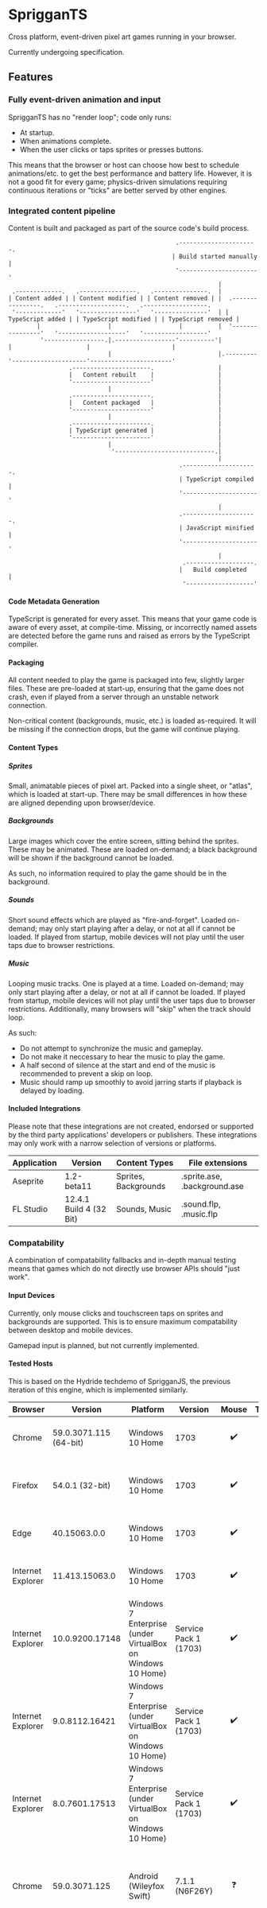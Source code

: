 # SprigganTS

Cross platform, event-driven pixel art games running in your browser.

Currently undergoing specification.

## Features

### Fully event-driven animation and input

SprigganTS has no "render loop"; code only runs:

- At startup.
- When animations complete.
- When the user clicks or taps sprites or presses buttons.

This means that the browser or host can choose how best to schedule animations/etc. to get the best performance and battery life.
However, it is not a good fit for every game; physics-driven simulations requiring continuous iterations or "ticks" are better served by other engines.

### Integrated content pipeline

Content is built and packaged as part of the source code's build process.

                                                   .----------------------.
                                                  | Build started manually |
                                                   '----------------------'
                                                               |
     .-------------.   .----------------.   .---------------.  |
    | Content added | | Content modified | | Content removed | |  .----------------.   .-------------------.   .------------------.
     '-------------'   '----------------'   '---------------'  | | TypeScript added | | TypeScript modified | | TypeScript removed |
            |                   |                   |          |  '----------------'   '-------------------'   '------------------'
             '-----------------.|.-----------------'----------'|           |                     |                       |
                                |                              |.---------'---------------------'-----------------------'
                     .----------------------.                  |
                     |   Content rebuilt    |                  |
                     '----------------------'                  |
                                |                              |
                     .----------------------.                  |
                     |   Content packaged   |                  |
                     '----------------------'                  |
                                |                              |
                     .----------------------.                  |
                     | TypeScript generated |                  |
                     '----------------------'                  |
                                |                              |
                                 '----------------------------.|
                                                               |
                                                    .---------------------.
                                                    | TypeScript compiled |
                                                    '---------------------'
                                                               |
                                                    .---------------------.
                                                    | JavaScript minified |
                                                    '---------------------'
                                                               |
                                                     .-------------------.
                                                    |   Build completed   |
                                                     '-------------------'
                                                               
#### Code Metadata Generation

TypeScript is generated for every asset.  This means that your game code is aware of every asset, at compile-time.  Missing, or incorrectly named assets are detected before the game runs and raised as errors by the TypeScript compiler.

#### Packaging

All content needed to play the game is packaged into few, slightly larger files.  These are pre-loaded at start-up, ensuring that the game does not crash, even if played from a server through an unstable network connection.

Non-critical content (backgrounds, music, etc.) is loaded as-required.  It will be missing if the connection drops, but the game will continue playing.

#### Content Types

##### Sprites

Small, animatable pieces of pixel art.  Packed into a single sheet, or "atlas", which is loaded at start-up.
There may be small differences in how these are aligned depending upon browser/device.

##### Backgrounds

Large images which cover the entire screen, sitting behind the sprites.  These may be animated.  These are loaded on-demand; a black background will be shown if the background cannot be loaded.

As such, no information required to play the game should be in the background.

##### Sounds

Short sound effects which are played as "fire-and-forget".  Loaded on-demand; may only start playing after a delay, or not at all if cannot be loaded.  If played from startup, mobile devices will not play until the user taps due to browser restrictions.

##### Music

Looping music tracks.  One is played at a time.  Loaded on-demand; may only start playing after a delay, or not at all if cannot be loaded.  If played from startup, mobile devices will not play until the user taps due to browser restrictions.  Additionally, many browsers will "skip" when the track should loop.

As such:

- Do not attempt to synchronize the music and gameplay.
- Do not make it neccessary to hear the music to play the game.
- A half second of silence at the start and end of the music is recommended to prevent a skip on loop.
- Music should ramp up smoothly to avoid jarring starts if playback is delayed by loading.

#### Included Integrations

Please note that these integrations are not created, endorsed or supported by the third party applications' developers or publishers.
These integrations may only work with a narrow selection of versions or platforms.

| Application | Version                 | Content Types        | File extensions              |
| ----------- | ----------------------- | -------------------- | ---------------------------- |
| Aseprite    | 1.2-beta11              | Sprites, Backgrounds | .sprite.ase, .background.ase |
| FL Studio   | 12.4.1 Build 4 (32 Bit) | Sounds, Music        | .sound.flp, .music.flp       |

### Compatability

A combination of compatability fallbacks and in-depth manual testing means that games which do not directly use browser APIs should "just work".

#### Input Devices

Currently, only mouse clicks and touchscreen taps on sprites and backgrounds are supported.
This is to ensure maximum compatability between desktop and mobile devices.

Gamepad input is planned, but not currently implemented.

#### Tested Hosts

This is based on the Hydride techdemo of SprigganJS, the previous iteration of this engine, which is implemented similarly.

| Browser           | Version                | Platform                                                   | Version               | Mouse              | Touch              | Graphics                       | Animation           | Sound                                          | Music                                  |
| ----------------- | ---------------------- | ---------------------------------------------------------- | --------------------- |:------------------:|:------------------:|:------------------------------:|:-------------------:|:----------------------------------------------:|:--------------------------------------:|
| Chrome            | 59.0.3071.115 (64-bit) | Windows 10 Home                                            | 1703                  | :heavy_check_mark: | :question:         | Rare seams between sprites     | :heavy_check_mark:  | :heavy_check_mark:                             | May skip on loop                       |
| Firefox           | 54.0.1 (32-bit)        | Windows 10 Home                                            | 1703                  | :heavy_check_mark: | :question:         | Frequent seams between sprites | :heavy_check_mark:  | Occasional skips with many simultaneous sounds | May skip on loop                       |
| Edge              | 40.15063.0.0           | Windows 10 Home                                            | 1703                  | :heavy_check_mark: | :question:         | Slight blurring of pixel art   | :heavy_check_mark:  | :heavy_check_mark:                             | May skip on loop                       |
| Internet Explorer | 11.413.15063.0         | Windows 10 Home                                            | 1703                  | :heavy_check_mark: | :question:         | Rare seams between sprites     | :heavy_check_mark:  | :heavy_check_mark:                             | May skip on loop                       |
| Internet Explorer | 10.0.9200.17148        | Windows 7 Enterprise (under VirtualBox on Windows 10 Home) | Service Pack 1 (1703) | :heavy_check_mark: | :question:         | Rare seams between sprites     | Low frame-rate      | :heavy_check_mark:                             | May skip on loop                       |
| Internet Explorer | 9.0.8112.16421         | Windows 7 Enterprise (under VirtualBox on Windows 10 Home) | Service Pack 1 (1703) | :heavy_check_mark: | :question:         | Rare seams between sprites     | Low frame-rate      | :x:                                            | :x:                                    |
| Internet Explorer | 8.0.7601.17513         | Windows 7 Enterprise (under VirtualBox on Windows 10 Home) | Service Pack 1 (1703) | :heavy_check_mark: | :question:         | Rare seams between sprites     | Low frame-rate      | :x:                                            | :x:                                    |
| Chrome            | 59.0.3071.125          | Android  (Wileyfox Swift)                                  | 7.1.1 (N6F26Y)        | :question:         | :heavy_check_mark: | Rare seams between sprites     | :heavy_check_mark:  | Only after first tap                           | Only after first tap; may skip on loop |
| Firefox           | 54.0.1                 | Android  (Wileyfox Swift)                                  | 7.1.1 (N6F26Y)        | :question:         | :heavy_check_mark: | Frequent seams between sprites | Animations may skip | Only after first tap                           | Only after first tap; may skip on loop |

### Debugging

Three aspects of SprigganTS make it easy to debug your games.

- The scene graph directly translates to DOM elements, which can be inspected using your browser's debugger.
- The lack of a "render loop" greatly reduces the "noise" visible in timeline views due to callbacks tied to the monitor's refresh rate.
- TypeScript and the generation of code metadata from assets mean that errors are caught before the game starts.

## Developing Games

### Build

NPM is used as a simple build system, while Visual Studio Code is used as an IDE.

- Install NodeJS (LTS is recommended). https://nodejs.org/en/download/
- Install Git.  https://git-scm.com/downloads
- Add Aseprite's Aseprite.exe to the PATH variable. https://en.wikipedia.org/wiki/PATH_(variable)
- Add FL Studio's FL.exe to the PATH variable. https://en.wikipedia.org/wiki/PATH_(variable)
- Fork and clone this repository to your machine.  https://help.github.com/articles/cloning-a-repository/

#### Via Visual Studio Code

- Install Visual Studio Code. https://code.visualstudio.com/Download
- Open Visual Studio Code.
- File -> Open Folder.
- Enter the folder where you cloned your repository, and click Select Folder.
- Press Ctrl+Shift+B.
- The build will start and run.  This may take a few minutes.
- You should be able to test the game by navigating to http://localhost:3333 in your browser.
- Any changes you make should automatically rebuild the game in the background.  You will need to refresh your browser to see them.

#### Via CLI

There are two available NPM scripts which build the game:

##### Build once

    npm install
    
Installs all dependencies, and places a build in the Build directory.

##### Build on changes

    npm run-script develop
    
Installs all dependencies, and places a build in the Build directory every time a file is changed.
It can be played at http://localhost:3333 in your browser.

### TypeScript API

The entry point for the TypeScript application is Game/Entry.ts.  The "StartGame" function will be executed when all content required to play the game has been loaded.

All methods in the API are "bound", meaning that it is safe to directly call them:

    // No wrapping function required here.
    Content.Battle.Sky.Day.Play(Content.Battle.Sky.Sunset[0].Play)

Additionally, the minification pass has been configured to compress property names.  As such:

    { a: 3, b: 4, c: 5 }["b"]

May not work.  However, quoted property names will be preserved, so the following will work:

    { "a": 3, "b": 4, "c": 5 }["b"]

#### Configuration

At the top of Engine/DOM/Entry.ts is a reference to Engine/DOM/Configuration.ts.  This file is shared between the runtime engine and build process, and defines:

##### ResolutionX

The number of horizontal pixels in the "emulated" screen.

##### ResolutionY

The number of vertical pixels in the "emulated" screen.

##### NumberOfInitiallyCachedSprites

The number of sprites to create at startup, while "Caching Sprites..." is shown.
This should be set high enough that you never need to create any more; no error will be thrown, but creating a sprite is a fairly slow operation on many browsers.

##### NumberOfInitiallyCachedGroups

The number of groups to create at startup, while "Caching Groups..." is shown.
This should be set high enough that you never need to create any more; no error will be thrown, but creating a group is a fairly slow operation on many browsers.

#### Content

The build process will generate the file Temp/Content.ts.  This contains an object hierarchy mimicking your directory structure (and often the records inside the content files), with objects containing the associated metadata.

Directories containing only consecutive numbers will be turned into arrays.

For instance, the following directory structure:

    '-Game
      '- Battle
         |'- Sky.background.ase (contains an animation containing Day/0 and Day/1, and single frame animations Sunset/0 and Sunset/1)
         |'- Character.sprite.ase (contains single frame animations Idle, Walk/A and Walk/B)
         |'- Theme.music.flp
          '- Effects.sound.flp (contains mixer channels Sword, Ouch)
         
Will produce the following object:

    const Content = {
        Battle: {
            Sky: {
                Day: [new BackgroundFrame(...), new BackgroundFrame(...)],
                Sunset: [new BackgroundFrame(...), new BackgroundFrame(...)]
            },
            Character: {
                Idle: new SpriteFrame(...),
                Walk: {
                    A: new SpriteFrame(...),
                    B: new SpriteFrame(...)
                }
            }
            Theme: new Music(...),
            Effects: {
                Sword: new Sound(...),
                Ouch: new Sound(...)
            }
        }
    }
    
##### Metadata Types

These are not intended to be constructed by your game code.

###### SpriteFrame

A single still image which may be applied to a sprite.

    // Number of seconds.
    Content.Battle.Character.Idle.Duration
	
	// See below for an example of applying a SpriteFrame to a Sprite.

###### BackgroundFrame

A single still image which is shown behind all sprites, filling the virtual screen.

    // If these fail to load, the background will be black.
    // The following methods interrupt the previously playing animation.

    Content.Battle.Sky.Day.Play()
    
    Content.Battle.Sky.Day.Play(() => console.log("Called when finished"))
    
    Content.Battle.Sky.Day.Loop()

###### Sound

A "fire-and-forget" sound.

    // Number of seconds.
    Content.Battle.Effects.Sword.Duration

    // This may do nothing on some platforms.
    Content.Battle.Effects.Sword.Play()

###### Music

A looping music track.  

	// This may be delayed while it loads.
	// It may do nothing on some platforms.
	Content.Battle.Theme.Loop()

#### Scene Graph

SprigganTS uses a scene graph when rendering.  This runs at a fixed "emulated" resolution.

All objects are drawn by walking the tree depth first, nodes ordered by when they were added to the parent.  That is:

    |'-Viewport A
    | |'-Group AA
    | | |'-Drawn behind everything else.  Added before the below.
    | |  '-Drawn behind group AB.  Added after the above.
    |  '-Group AB
    |    '-Drawn on top of group AA, but behind group B.
     '-Viewport B
       '-Drawn on top of everything else.
      
By default, scene graph objects are added to the root of the scene graph.

The origin of a viewport is its top left corner.

##### Viewport

A scene root, which is positioned relative to the screen's actual borders.

    // "Left", "Middle", "Right"; default is "Middle" when not given.
    const horizontalAlignment = "Left"

    // "Top", "Middle", "Bottom"; default is "Middle" when not given.
    const verticalAlignment = "Top"

    // When true, the viewport is cropped; anything which leaves the "emulated screen" is trimmed to the "emulated screen".
    // Otherwise, sprites/etc. may be seen outside of the ResolutionX/ResolutionY box; this may be desirable, but may mean things which leave the scene do not.
    // Defaults to true when not set.
    const crop = false

    new Viewport(horizontalAlignment, verticalAlignment, crop)

    new Viewport(horizontalAlignment, verticalAlignment, crop, () => console.log("Called when any child of the viewport or their children are clicked or tapped"))

##### Sprite

A visible object, which displays a SpriteFrame.

    new Sprite(parentViewportOrGroup)

    new Sprite(parentViewportOrGroup, () => console.log("Called when the sprite is clicked or tapped"))

    // The following methods interrupt the previously playing animation.
    
    new Sprite(...).Play(Content.Character.Idle)
    
    new Sprite(...).Play(Content.Character.Idle, () => console.log("Called when finished, but not if interrupted"))
    
    new Sprite(...).Loop(Content.Character.Idle)
    
##### Group

An invisible object, which can contain other scene graph objects. These can be used for:

- Grouping individual sprites into a single "object".
- Grouping scene graph objects into layers, for z-ordering.
- Grouping objects which should be paused together.

    new Group(parentViewportOrGroup)

    new Group(parentViewportOrGroup, () => console.log("Called when any child of the group or their children are clicked or tapped"))

##### Common Methods

The following methods exist on most scene graph objects:

    // Movement functions interrupt any previous motion.
    // Child scene objects, and their scene objects, will move with ours.

    // Moves to 25 emulated pixels right of the origin of our container, 34 down of the origin of our container, immediately.
    groupOrSprite.Move(25, 34) 
    
    // Moves from the current position to 25 emulated pixels right of the origin of our container, 34 down of the origin of our container, over 0.6 seconds.

    groupOrSprite.MoveOver(25, 34, 0.6)
    
    groupOrSprite.MoveOver(25, 34, 0.6, () => console.log("Called when finished, but not if interrupted.")
    
    // Moves from the current position to 25 emulated pixels right of the origin of our container, 34 down of the origin of our container, at 250 emulated pixels/second.
    groupOrSprite.MoveAt(25, 34, 250) 

    groupOrSprite.MoveAt(25, 34, 250, () => console.log("Called when finished, but not if interrupted.")
    
    // Temporarily removes the scene graph object and its children from the scene graph, hiding them and ignoring clicks/taps (what lies underneath will accept them instead).
    // Animations may continue while hidden, and trigger events.
    // No effect if already hidden.
    viewportGroupOrSprite.Hide()
    
    // Undoes .Hide().
    // No effect if not hidden.
    viewportGroupOrSprite.Show()
    
    // Temporarily freezes all animation and motion in the scene graph object and its children.
    // Does not count as an interruption.
    // Clicks will still be accepted.
    // No effect if already paused.
    viewportGroupOrSprite.Pause()
    
    // Undoes .Pause().
    // No effect if not paused.
    viewportGroupOrSprite.Resume()
    
    // Permanently removes the scene graph object and its children from the scene graph, hiding them and ignoring clicks/taps (what lies underneath will accept them instead).
    // Animations will not continue, and events will not be triggered.
    viewportGroupOrSprite.Delete()
    
    // Gets the (possibly non-integer) number of emulated pixels the scene graph object is right of its parent's origin.
    groupOrSprite.X()
    
    // Gets the (possibly non-integer) number of emulated pixels the scene graph object is below its parent's origin.
    groupOrSprite.Y()
    
#### Events

The following classes exist to help organize events in your game logic.

##### Once

Only calls listeners on the first call to Raise().
Listeners added after Raise() are called immediately.
Adding the same callback multiple times has no effect.

    const once = new EventOnce<() => void>()
    once.Listen(() => console.log("Logged second"))
    once.Listen(() => console.log("Logged third"))
    const addedTwiceA = () => console.log("Added twice, appears once, A")
    once.Listen(addedTwiceA)
    once.Listen(addedTwiceA)
    const neverLogged = () => console.log("Never logged")
    once.Listen(neverLogged)
    once.Unlisten(neverLogged)
    console.log("Logged first")
    once.Raise()
    once.Listen(() => console.log("Logged fourth"))
    const addedTwiceB = () => console.log("Added twice, appears once, B")
    once.Listen(addedTwiceB)
    once.Listen(addedTwiceB)
    console.log("Logged last")
    once.Raise()
    
##### Recurring

Calls listeners once on every call to Raise().
Listeners added after calling Raise() are not called until the next call to Raise().
Adding the same callback multiple times has no effect.
    
    const recurring = new EventRecurring<() => void>()
    recurring.Listen(() => console.log("Logged second and fifth"))
    recurring.Listen(() => console.log("Logged third and sixth"))
    const neverLogged = () => console.log("Never logged")
    once.Listen(neverLogged)
    once.Unlisten(neverLogged)
    console.log("Logged first")
    recurring.Raise()
    console.log("Logged fourth")
    recurring.Listen(() => console.log("Logged seventh"))
    recurring.Raise()
    console.log("Logged last")
    
#### Timers

Although SprigganTS uses setTimeout and setInterval under the hood, it only uses these to trigger an internal event queue, to ensure that the order of events is deterministic regardless of browser or device.
These types use this event queue, so it is recommended to use them over setTimeout and setInterval directly.

##### Once

    const once = new Timers.Once(
        0.4, 
        // The following arguments are optional; specify undefined to not include them.
        () => console.log("Called after 0.4 seconds if not cancelled or paused"),
        (elapsedSeconds, elapsedUnitInterval) => console.log("Called when cancelled before completing"),
        (elapsedSeconds, elapsedUnitInterval) => console.log("Called periodically during the timer"),
        (elapsedSeconds, elapsedUnitInterval) => console.log("Called when paused"),
        (elapsedSeconds, elapsedUnitInterval) => console.log("Called when resumed")
    )

    once.Cancel()

    once.Pause()

    once.Resume()

    once.DurationSeconds
    once.Paused()
    once.Completed()
    once.Cancelled()
    once.ElapsedSeconds()
    once.ElapsedUnitInterval() // Returns 0 at the start, and 1 at the end.

##### Recurring
    
    const recurring = new Timers.Recurring(0.4, () => console.log("Called every 0.4 seconds"))

    const recurring = new Timers.Recurring(
        0.4, 
        // The following arguments are optional; specify undefined to not include them.
        (completedLoopsInclusive, totalElapsedSeconds) => console.log("Called every 0.4 seconds until stopped when not paused"),
        (elapsedSecondsThisLoop, elapsedUnitIntervalThisLoop, completedLoopsInclusive, totalElapsedSeconds, totalElapsedUnitInterval) => console.log("Called when stopped"),
        (elapsedSecondsThisLoop, elapsedUnitIntervalThisLoop, completedLoopsInclusive, totalElapsedSeconds, totalElapsedUnitInterval) => console.log("Called when paused"),
        (elapsedSecondsThisLoop, elapsedUnitIntervalThisLoop, completedLoopsInclusive, totalElapsedSeconds, totalElapsedUnitInterval) => console.log("Called when resumed")
    )

    recurring.Stop()

    recurring.Pause()

    recurring.Resume()

    recurring.IntervalSeconds
    recurring.Paused()
    recurring.Stopped()
    recurring.CompletedLoops()
    recurring.ElapsedSecondsThisLoop()
    recurring.ElapsedUnitIntervalThisLoop() // Returns 0 at the start, and 1 at the end.
    recurring.TotalElapsedSeconds()
    recurring.TotalElapsedUnitInterval() // Effectively .CompletedLoops() + .ElapsedUnitIntervalThisLoop().

#### Font

A simplistic bitmap font system is included, which generates sets of Sprites.

    // This creates a bitmap font using the sprites a, b and c for characters a, b and c respectively.
    // These will be looped, so characters can be animated.
    // There are 2 emulated pixels between each line of text.
    // Characters are 10 emulated pixels high (so lines are 12 emulated pixels high).
    // There is 1 emulated pixel between each character horizontally.
    // All characters are assumed to be 8 emulated pixels wide, except the letter b, which is 16.
    const font = new Font({ 
        a: new SpriteFrame(...),
        b: new SpriteFrame(...),
        c: new SpriteFrame(...),
        ...
    }, 2, 10, 1, 8, {
        b: 16
    })

    // "Left", "Middle", "Right"; default is "Left" when not given.
    const horizontalAlignment = "Left"

    // "Top", "Middle", "Bottom"; default is "Top" when not given.
    const verticalAlignment = "Top"

    // Pixels between the left of the container and the anchor of the written text.
    // Default is 0 when not given.
    const leftPixels = 320

    // Pixels between the top of the container and the anchor of the written text.
    // Default is 0 when not given.
    const topPixels = 240

    font.Write(group, "Hello World!\nThis is on a subsequent line.\n\tThis is indented.", horizontalAlignment, verticalAlignment, leftPixels, topPixels)

    // Returns the number of emulated pixels needed to write the string horizontally.
    font.CalculateWidth("Hello World!\nThis is on a subsequent line.\n\tThis is indented.")

    // Returns the number of emulated pixels needed to write the string vertically.
    font.CalculateHeight("Hello World!\nThis is on a subsequent line.\n\tThis is indented.")

    // Returns the given string, with extra newlines to wrap it to 24 horizontal emulated pixels.
    font.Wrap("Hello World!\nThis is on a subsequent line.\n\tThis is indented.", 24)
